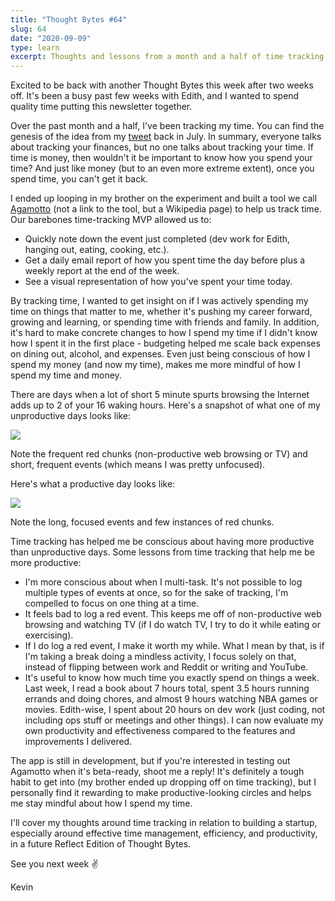 ```yaml
---
title: "Thought Bytes #64"
slug: 64
date: "2020-09-09"
type: learn
excerpt: Thoughts and lessons from a month and a half of time tracking.
---
```

Excited to be back with another Thought Bytes this week after two weeks off. It's been a busy past few weeks with Edith, and I wanted to spend quality time putting this newsletter together.

Over the past month and a half, I've been tracking my time. You can find the genesis of the idea from my [tweet](https://twitter.com/kevarifin/status/1285799581725470720) back in July. In summary, everyone talks about tracking your finances, but no one talks about tracking your time. If time is money, then wouldn't it be important to know how you spend your time? And just like money (but to an even more extreme extent), once you spend time, you can't get it back.

I ended up looping in my brother on the experiment and built a tool we call [Agamotto](https://marvelcinematicuniverse.fandom.com/wiki/Eye_of_Agamotto) (not a link to the tool, but a Wikipedia page) to help us track time. Our barebones time-tracking MVP allowed us to:

- Quickly note down the event just completed (dev work for Edith, hanging out, eating, cooking, etc.).
- Get a daily email report of how you spent time the day before plus a weekly report at the end of the week.
- See a visual representation of how you've spent your time today.

By tracking time, I wanted to get insight on if I was actively spending my time on things that matter to me, whether it's pushing my career forward, growing and learning, or spending time with friends and family. In addition, it's hard to make concrete changes to how I spend my time if I didn't know how I spent it in the first place - budgeting helped me scale back expenses on dining out, alcohol, and expenses. Even just being conscious of how I spend my money (and now my time), makes me more mindful of how I spend my time and money.

There are days when a lot of short 5 minute spurts browsing the Internet adds up to 2 of your 16 waking hours. Here's a snapshot of what one of my unproductive days looks like:

![](https://kevinarifin.com/newsletters/64/unproductive.png)

Note the frequent red chunks (non-productive web browsing or TV) and short, frequent events (which means I was pretty unfocused).

Here's what a productive day looks like:

![](https://kevinarifin.com/newsletters/64/productive.png)

Note the long, focused events and few instances of red chunks.

Time tracking has helped me be conscious about having more productive than unproductive days. Some lessons from time tracking that help me be more productive:

- I'm more conscious about when I multi-task. It's not possible to log multiple types of events at once, so for the sake of tracking, I'm compelled to focus on one thing at a time.
- It feels bad to log a red event. This keeps me off of non-productive web browsing and watching TV (if I do watch TV, I try to do it while eating or exercising).
- If I do log a red event, I make it worth my while. What I mean by that, is if I'm taking a break doing a mindless activity, I focus solely on that, instead of flipping between work and Reddit or writing and YouTube.
- It's useful to know how much time you exactly spend on things a week. Last week, I read a book about 7 hours total, spent 3.5 hours running errands and doing chores, and almost 9 hours watching NBA games or movies. Edith-wise, I spent about 20 hours on dev work (just coding, not including ops stuff or meetings and other things). I can now evaluate my own productivity and effectiveness compared to the features and improvements I delivered.

The app is still in development, but if you're interested in testing out Agamotto when it's beta-ready, shoot me a reply! It's definitely a tough habit to get into (my brother ended up dropping off on time tracking), but I personally find it rewarding to make productive-looking circles and helps me stay mindful about how I spend my time.

I'll cover my thoughts around time tracking in relation to building a startup, especially around effective time management, efficiency, and productivity, in a future Reflect Edition of Thought Bytes.

See you next week ✌️

Kevin